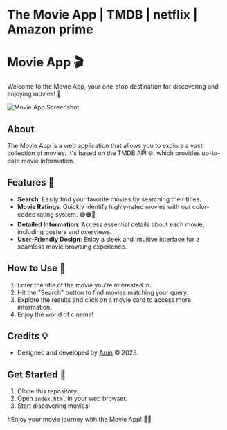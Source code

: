 # The Movie App | TMDB | netflix | Amazon prime

# Movie App 🎬

Welcome to the Movie App, your one-stop destination for discovering and enjoying movies! 🍿

![Movie App Screenshot](screenshot.png)

## About
The Movie App is a web application that allows you to explore a vast collection of movies. It's based on the TMDB API 🌐, which provides up-to-date movie information.

## Features 🚀
- **Search**: Easily find your favorite movies by searching their titles.
- **Movie Ratings**: Quickly identify highly-rated movies with our color-coded rating system. 🟢🟠🔴
- **Detailed Information**: Access essential details about each movie, including posters and overviews.
- **User-Friendly Design**: Enjoy a sleek and intuitive interface for a seamless movie browsing experience.

## How to Use 🤔
1. Enter the title of the movie you're interested in.
2. Hit the "Search" button to find movies matching your query.
3. Explore the results and click on a movie card to access more information.
4. Enjoy the world of cinema!

## Credits 💡
- Designed and developed by [Arun](https://savagearun.github.io/web6) © 2023.

## Get Started 🏁
1. Clone this repository.
2. Open `index.html` in your web browser.
3. Start discovering movies!

#Enjoy your movie journey with the Movie App! 🍿✨
